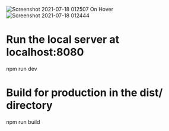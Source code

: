 ![Screenshot 2021-07-18 012507](https://user-images.githubusercontent.com/63824790/126048074-86e176ae-1613-49b6-a941-0fe84390a307.png)
On Hover
![Screenshot 2021-07-18 012444](https://user-images.githubusercontent.com/63824790/126048078-e40e6dc3-4942-412a-ad81-ec37f4f1689c.png)



# Run the local server at localhost:8080
npm run dev

# Build for production in the dist/ directory
npm run build
```
